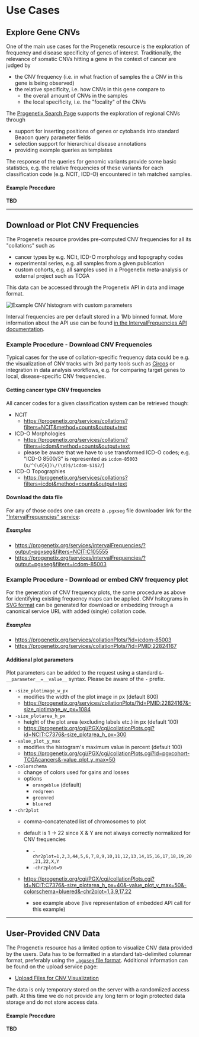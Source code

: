 # Use Cases

## Explore Gene CNVs

One of the main use cases for the Progenetix resource is the exploration of frequency and disease specificity of genes of interest. Traditionally, the relevance of somatic CNVs hitting a gene in the context of cancer are judged by

* the CNV frequency (i.e. in what fraction of samples the a CNV in this gene is being observed)
* the relative specificity, i.e. how CNVs in this gene compare to
  - the overall amount of CNVs in the samples
  - the local specificity, i.e. the "focality" of the CNVs

The [Progenetix Search Page](https://progenetix.org/biosamples/) supports the exploration of regional CNVs through

* support for inserting positions of genes or cytobands into standard Beacon query parameter fields
* selection support for hierarchical disease annotations
* providing example queries as templates

The response of the queries for genomic variants provide some basic statistics, e.g. the relative frequencies of these variants for each classification code (e.g. NCIT, ICD-O) encountered in teh matched samples.

#### Example Procedure

**TBD**

--------------------------------------------------------------------------------

## Download or Plot CNV Frequencies

The Progenetix resource provides pre-computed CNV frequencies for all its
"collations" such as

* cancer types by e.g. NCIt, ICD-O morphology and topography codes
* experimental series, e.g. all samples from a given publication
* custom cohorts, e.g. all samples used in a Progenetix meta-analysis or
external project such as TCGA

This data can be accessed through the Progenetix API in data and image format.

![Example CNV histogram with custom parameters](https://progenetix.org/cgi/PGX/cgi/collationPlots.cgi?id=NCIT:C7376&-size_plotarea_h_px=40&-value_plot_y_max=50&-colorschema=bluered&-chr2plot=1,3,9,17,22)

Interval frequencies are per default stored in a 1Mb binned format. More
information about the API use can be found [in the IntervalFrequencies API documentation](/doc/services/intervalfrequencies.html).

### Example Procedure - Download CNV Frequencies

Typical cases for the use of collation-specific frequency data could be e.g.
the visualization of CNV tracks with 3rd party tools such as [Circos](http://www.circos.ca/software/)
or integration in data analysis workflows, e.g. for comparing target genes to
local, disease-specific CNV frequencies.

#### Getting cancer type CNV frequencies

All cancer codes for a given classification system can be retrieved though:

* NCIT
  - <https://progenetix.org/services/collations?filters=NCIT&method=counts&output=text>
* ICD-O Morphologies
  - <https://progenetix.org/services/collations?filters=icdom&method=counts&output=text>
  - please be aware that we have to use transformed ICD-O codes; e.g.
  "ICD-O 8500/3" is represented as `icdom-85003` (`s/^(\d{4})\/(\d)$/icdom-$1$2/`)
* ICD-O Topographies
  - <https://progenetix.org/services/collations?filters=icdot&method=counts&output=text>

#### Download the data file

For any of those codes one can create a `.pgxseg` file downloader link for the
["IntervalFrequencies" service](/doc/services/intervalfrequencies.html):

##### Examples

* https://progenetix.org/services/intervalFrequencies/?output=pgxseg&filters=NCIT:C105555
* https://progenetix.org/services/intervalFrequencies/?output=pgxseg&filters=icdom-85003


### Example Procedure - Download or embed CNV frequency plot

For the generation of CNV frequency plots, the same procedure as above for
identifying existing frequency maps can be applied. CNV hsitograms in [SVG format](/doc/imageformats.html)
can be generated for download or embedding through a canonical service URL with
added (single) collation code.

##### Examples

* <https://progenetix.org/services/collationPlots/?id=icdom-85003>
* <https://progenetix.org/services/collationPlots/?id=PMID:22824167>

#### Additional plot parameters

Plot parameters can be added to the request using a standard `&-__parameter__=__value__`
syntax. Please be aware of the `-` prefix.

* `-size_plotimage_w_px`
  - modifies the width of the plot image in px (default 800)
  - <https://progenetix.org/services/collationPlots/?id=PMID:22824167&-size_plotimage_w_px=1084>
* `-size_plotarea_h_px`
  - height of the plot area (excluding labels etc.) in px (default 100)
  - <https://progenetix.org/cgi/PGX/cgi/collationPlots.cgi?id=NCIT:C7376&-size_plotarea_h_px=300>
* `-value_plot_y_max`
  - modifies the histogram's maximum value in percent (default 100)
  - <https://progenetix.org/cgi/PGX/cgi/collationPlots.cgi?id=pgxcohort-TCGAcancers&-value_plot_y_max=50>
* `-colorschema`
  - change of colors used for gains and losses
  - options
    * `orangeblue` (default)
    * `redgreen`
    * `greenred`
    * `bluered`
* `-chr2plot`
  - comma-concatenated list of chromosomes to plot
  - default is 1 -> 22 since X & Y are not always correctly normalized for CNV
  frequencies
    * `-chr2plot=1,2,3,44,5,6,7,8,9,10,11,12,13,14,15,16,17,18,19,20,21,22,X,Y`
    * `-chr2plot=9`

  - <https://progenetix.org/cgi/PGX/cgi/collationPlots.cgi?id=NCIT:C7376&-size_plotarea_h_px=40&-value_plot_y_max=50&-colorschema=bluered&-chr2plot=1,3,9,17,22>
    * see example above (live representation of embedded API call for this example)


--------------------------------------------------------------------------------

## User-Provided CNV Data

The Progenetix resource has a limited option to visualize CNV data provided by the users. Data has to be formatted in a standard tab-delimited columnar format, preferably using the [`.pgxseg` file format](/doc/fileformats.html). Additional information can be found on the upload service page:

* [Upload Files for CNV Visualization](https://progenetix.org/service-collection/uploader/)

The data is only temporary stored on the server with a randomiized access path. At this time we do not provide any long term or login protected data storage and do not store access data.

#### Example Procedure

**TBD**

